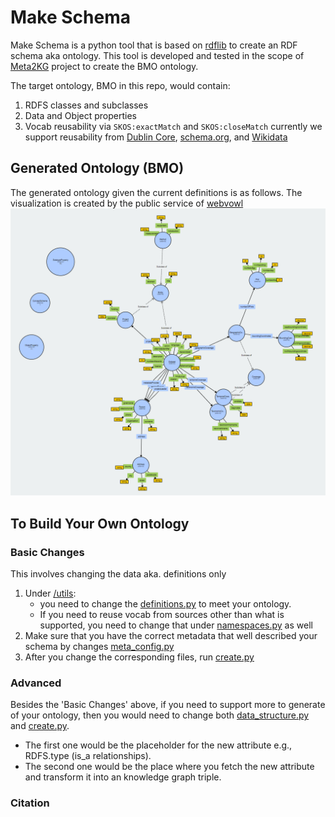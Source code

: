 # Make Schema

Make Schema is a python tool that is based on [rdflib](https://github.com/RDFLib/rdflib) to create an RDF schema aka ontology.
This tool is developed and tested in the scope of [Meta2KG](https://github.com/fusion-jena/Meta2KG) project to create the BMO ontology. 

The target ontology, BMO in this repo, would contain:
1. RDFS classes and subclasses
2. Data and Object properties 
3. Vocab reusability via `SKOS:exactMatch` and `SKOS:closeMatch` currently we support reusability from [Dublin Core](https://www.dublincore.org/), [schema.org](https://schema.org/), and [Wikidata](https://www.wikidata.org/wiki/Wikidata:Main_Page)

## Generated Ontology (BMO)
The generated ontology given the current definitions is as follows. 
The visualization is created by the public service of [webvowl](http://vowl.visualdataweb.org/webvowl.html)
![BMO!](images/bmo.png)

## To Build Your Own Ontology

### Basic Changes
This involves changing the data aka. definitions only
1. Under [/utils](/utils):
   * you need to change the [definitions.py](/utils/definitions.py) to meet your ontology.
   * If you need to reuse vocab from sources other than what is supported, you need to change that under [namespaces.py](utils\namespaces.py) as well
2. Make sure that you have the correct metadata that well described your schema by changes [meta_config.py](meta_config.py) 
3. After you change the corresponding files, run [create.py](create.py) 

### Advanced 
Besides the 'Basic Changes' above, if you need to support more to generate of your ontology, then you would need to change both [data_structure.py](utils/data_structure.py) and [create.py](create.py).
- The first one would be the placeholder for the new attribute e.g., RDFS.type (is_a relationships). 
- The second one would be the place where you fetch the new attribute and transform it into an knowledge graph triple. 

### Citation